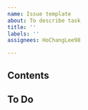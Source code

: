 ```yaml
---
name: Issue template
about: To describe task
title: ''
labels: ''
assignees: HoChangLee98

---
```


## Contents

## To Do
